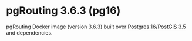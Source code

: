 # pgRouting 3.6.3 (pg16)

pgRouting Docker image (version 3.6.3) built over [Postgres 16/PostGIS 3.5](https://hub.docker.com/r/postgis/postgis) and dependencies.
